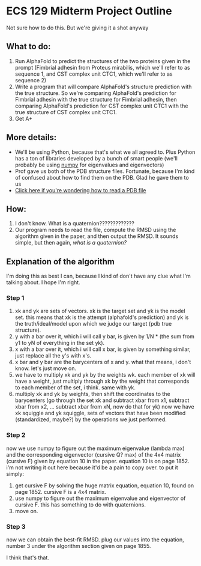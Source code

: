 # ECS 129 Midterm Project Outline
Not sure how to do this. But we're giving it a shot anyway

## What to do: 
1. Run AlphaFold to predict the structures of the two proteins given in the prompt (Fimbrial adhesin from Proteus mirabilis, which we'll refer to as sequence 1, and CST complex unit CTC1, which we'll refer to as sequence 2)
2. Write a program that will compare AlphaFold's structure prediction with the true structure. So we're comparing AlphaFold's prediction for Fimbrial adhesin with the true structure for Fimbrial adhesin, then comparing AlphaFold's prediction for CST complex unit CTC1 with the true structure of CST complex unit CTC1. 
3. Get A+ 

## More details:
- We'll be using Python, because that's what we all agreed to. Plus Python has a ton of libraries developed by a bunch of smart people (we'll probably be using [numpy](https://numpy.org/doc/stable/reference/generated/numpy.linalg.eig.html) for eigenvalues and eigenvectors)
- Prof gave us both of the PDB structure files. Fortunate, because I'm kind of confused about how to find them on the PDB. Glad he gave them to us
- [Click here if you're wondering how to read a PDB file](https://www.cgl.ucsf.edu/chimera/docs/UsersGuide/tutorials/pdbintro.html)

## How:
1. I don't know. What is a quaternion?????????????
2. Our program needs to read the file, compute the RMSD using the algorithm given in the paper, and then output the RMSD. It sounds simple, but then again, *what is a quaternion?*

## Explanation of the algorithm
I'm doing this as best I can, because I kind of don't have any clue what I'm talking about. I hope I'm right.

### Step 1
1. xk and yk are sets of vectors. xk is the target set and yk is the model set. this means that xk is the attempt (alphafold's prediction) and yk is the truth/ideal/model upon which we judge our target (pdb true structure).
2. y with a bar over it, which i will call y bar, is given by 1/N * (the sum from y1 to yN of everything in the set yk).
3. x with a bar over it, which i will call x bar, is given by something similar, just replace all the y's with x's. 
4. x bar and y bar are the barycenters of x and y. what that means, i don't know. let's just move on. 
5. we have to multiply xk and yk by the weights wk. each member of xk will have a weight, just multiply through xk by the weight that corresponds to each member of the set, i think. same with yk.
6. multiply xk and yk by weights, then shift the coordinates to the barycenters (go through the set xk and subtract xbar from x1, subtract xbar from x2, ... subtract xbar from xN, now do that for yk) now we have xk squiggle and yk squiggle, sets of vectors that have been modified (standardized, maybe?) by the operations we just performed. 

### Step 2
now we use numpy to figure out the maximum eigenvalue (lambda max) and the corresponding eigenvector (cursive Q? max) of the 4x4 matrix (cursive F) given by equation 10 in the paper. equation 10 is on page 1852. i'm not writing it out here because it'd be a pain to copy over. 
to put it simply: 
1. get cursive F by solving the huge matrix equation, equation 10, found on page 1852. cursive F is a 4x4 matrix. 
2. use numpy to figure out the maximum eigenvalue and eigenvector of cursive F. this has something to do with quaternions. 
3. move on.

### Step 3
now we can obtain the best-fit RMSD. plug our values into the equation, number 3 under the algorithm section given on page 1855. 

I think that's that. 

